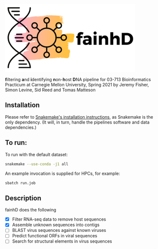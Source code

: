 ![](fainhD.png)

**f**iltering **a**nd **i**dentifying **n**on-**h**ost **D**NA pipeline for 03-713 Bioinformatics Practicum at Carnegie Mellon University, Spring 2021 by Jeremy Fisher, Simon Levine, Sid Reed and Tomas Matteson

## Installation

Please refer to [Snakemake's installation instructions](https://snakemake.readthedocs.io/en/stable/getting_started/installation.html), as Snakemake is the only dependency. (It will, in turn, handle the pipelines software and data dependencies.)

## To run:

To run with the default dataset: 

```bash
snakemake --use-conda -j1 all
```

An example invocation is supplied for HPCs, for example:

```bash
sbatch run.job
```

## Description

fainhD does the following

- [x] Filter RNA-seq data to remove host sequences
- [x] Assemble unknown sequences into contigs
- [ ] BLAST virus sequences against known viruses
- [ ] Predict functional ORFs in viral sequences
- [ ] Search for structural elements in virus sequences